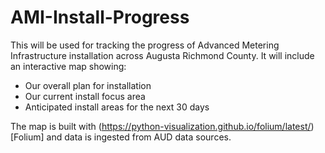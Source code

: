 # AMI-Install-Progress
This will be used for tracking the progress of Advanced Metering Infrastructure installation across Augusta Richmond County. It will include an interactive map showing:
+ Our overall plan for installation
+ Our current install focus area
+ Anticipated install areas for the next 30 days

The map is built with (https://python-visualization.github.io/folium/latest/)[Folium] and data is ingested from AUD data sources.
